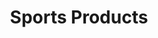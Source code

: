 ---
ee_id: '145'
site: '1'
type: '2'
url: 2010-077-sports-products
title: Sports Products
year: '2010'
display_year: '2010'
medium: painted bronze, rubber, and Oakley M-Frame lenses
dims: 2 x 5 x 5 inches
pitch: ''
ps: ''
live_url: ''
related: ''
youtube: ''
related_code: ''
imgs: sports-products-2010-077-full-database-ropac_1.jpg
subheading: ''
download: ''
add_credit: ''
commission: ''
layout: things-i-made
---